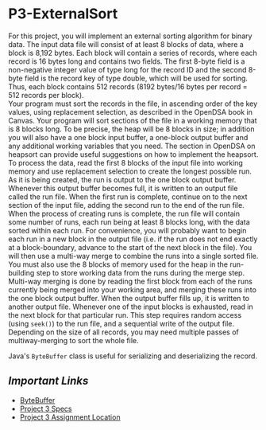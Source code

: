 # P3-ExternalSort
For this project, you will implement an external sorting algorithm for binary data. The input data file will consist of at least 8 blocks of data, where a block is 8,192 bytes. Each block will contain a series of records, where each record is 16 bytes long and contains two fields. The first 8-byte field is a non-negative integer value of type long for the record ID and the second 8-byte field is the record key of type double, which will be used for sorting. Thus, each block contains 512 records (8192 bytes/16 bytes per record = 512 records per block).  
Your program must sort the records in the file, in ascending order of the key values, using replacement selection, as described in the OpenDSA book in Canvas. Your program will sort sections of the file in a working memory that is 8 blocks long. To be precise, the heap will be 8 blocks in size; in addition you will also have a one block input buffer, a one-block output buffer and any additional working variables that you need. The section in OpenDSA on heapsort can provide useful suggestions on how to implement the heapsort.   
To process the data, read the first 8 blocks of the input file into working memory and use replacement selection to create the longest possible run. As it is being created, the run is output to the one block output buffer. Whenever this output buffer becomes full, it is written to an output file called the run file. When the first run is complete, continue on to the next section of the input file, adding the second run to the end of the run file. When the process of creating runs is complete, the run file will contain some number of runs, each run being at least 8 blocks long, with the data sorted within each run. For convenience, you will probably want to begin each run in a new block in the output file (i.e. if the run does not end exactly at a block-boundary, advance to the start of the next block in the file). You will then use a multi-way merge to combine the runs into a single sorted file.  You must also use the 8 blocks of memory used for the heap in the run-building step to store working data from the runs during the merge step. Multi-way merging is done by reading the first block from each of the runs currently being merged into your working area, and merging these runs into the one block output buffer. When the output buffer fills up, it is written to another output file. Whenever one of the input blocks is exhausted, read in the next block for that particular run. This step requires random access (using `seek()`) to the run file, and a sequential write of the output file. Depending on the size of all records, you may need multiple passes of multiway-merging to sort the whole file.

Java's `ByteBuffer` class is useful for serializing and deserializing the record.


## *Important Links* 
- [ByteBuffer](https://docs.oracle.com/javase/7/docs/api/java/nio/ByteBuffer.html)
- [Project 3 Specs](https://canvas.vt.edu/courses/145371/pages/project-3-specification)
- [Project 3 Assignment Location](https://canvas.vt.edu/courses/145371/assignments/1455578)
